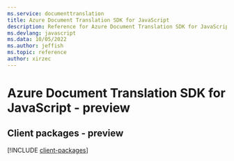 ```yaml
---
ms.service: documenttranslation
title: Azure Document Translation SDK for JavaScript
description: Reference for Azure Document Translation SDK for JavaScript
ms.devlang: javascript
ms.data: 10/05/2022
ms.author: jeffish
ms.topic: reference
author: xirzec
---
```

# Azure Document Translation SDK for JavaScript - preview

## Client packages - preview
[!INCLUDE [client-packages](document-translation-client-index.md)]